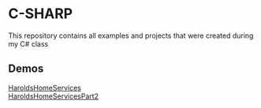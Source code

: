 # C-SHARP
This repository contains all examples and projects that were created during my C# class

## Demos
[HaroldsHomeServices](https://replit.com/@lChap701/HarlodsHomeServices?v=1)\
[HaroldsHomeServicesPart2](https://replit.com/@lChap701/HaroldsHomeServicesPart2?v=1)
